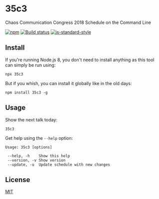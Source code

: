 # 35c3

Chaos Communication Congress 2018 Schedule on the Command Line

[![npm](https://img.shields.io/npm/v/35c3.svg)](https://www.npmjs.com/package/35c3)
[![Build status](https://travis-ci.org/watson/35c3.svg?branch=master)](https://travis-ci.org/watson/35c3)
[![js-standard-style](https://img.shields.io/badge/code%20style-standard-brightgreen.svg?style=flat)](https://github.com/feross/standard)

## Install

If you're running Node.js 8, you don't need to install anything as this
tool can simply be run using:

```
npx 35c3
```

But if you whish, you can install it globally like in the old days:

```
npm install 35c3 -g
```

## Usage

Show the next talk today:

```
35c3
```

Get help using the `--help` option:

```
Usage: 35c3 [options]

 --help, -h    Show this help
 --version, -v Show version
 --update, -u  Update schedule with new changes
```

## License

[MIT](LICENSE)
